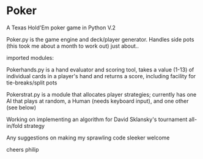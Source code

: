 Poker
=====

A Texas Hold'Em poker game in Python V.2

Poker.py is the game engine and deck/player generator.  Handles side pots (this took me about a month to work out) just about..

imported modules:

Pokerhands.py is a hand evaluator and scoring tool, takes a value (1-13) of individual cards in a player's hand and returns a score, including facility for tie-breaks/split pots

Pokerstrat.py is a module that allocates player strategies; currently has one AI that plays at random, a Human (needs keyboard input), and one other (see below)

Working on implementing an algorithm for David Sklansky's tournament all-in/fold strategy

Any suggestions on making my sprawling code sleeker welcome

cheers
philip
